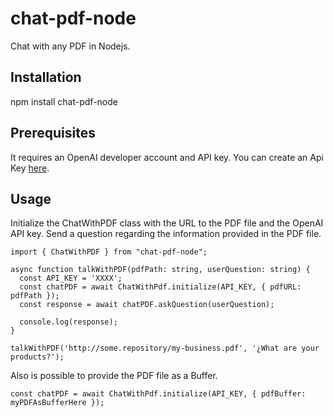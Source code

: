 # chat-pdf-node

Chat with any PDF in Nodejs.

## Installation

npm install chat-pdf-node

## Prerequisites

It requires an OpenAI developer account and API key. You can create an Api Key
[here](https://platform.openai.com/account/api-keys).

## Usage

Initialize the ChatWithPDF class with the URL to the PDF file and the OpenAI API key. Send a
question regarding the information provided in the PDF file.

````
import { ChatWithPDF } from "chat-pdf-node";

async function talkWithPDF(pdfPath: string, userQuestion: string) {
  const API_KEY = 'XXXX';
  const chatPDF = await ChatWithPdf.initialize(API_KEY, { pdfURL: pdfPath });
  const response = await chatPDF.askQuestion(userQuestion);

  console.log(response);
}

talkWithPDF('http://some.repository/my-business.pdf', '¿What are your products?');
````

Also is possible to provide the PDF file as a Buffer.

````
const chatPDF = await ChatWithPdf.initialize(API_KEY, { pdfBuffer: myPDFAsBufferHere });
````

